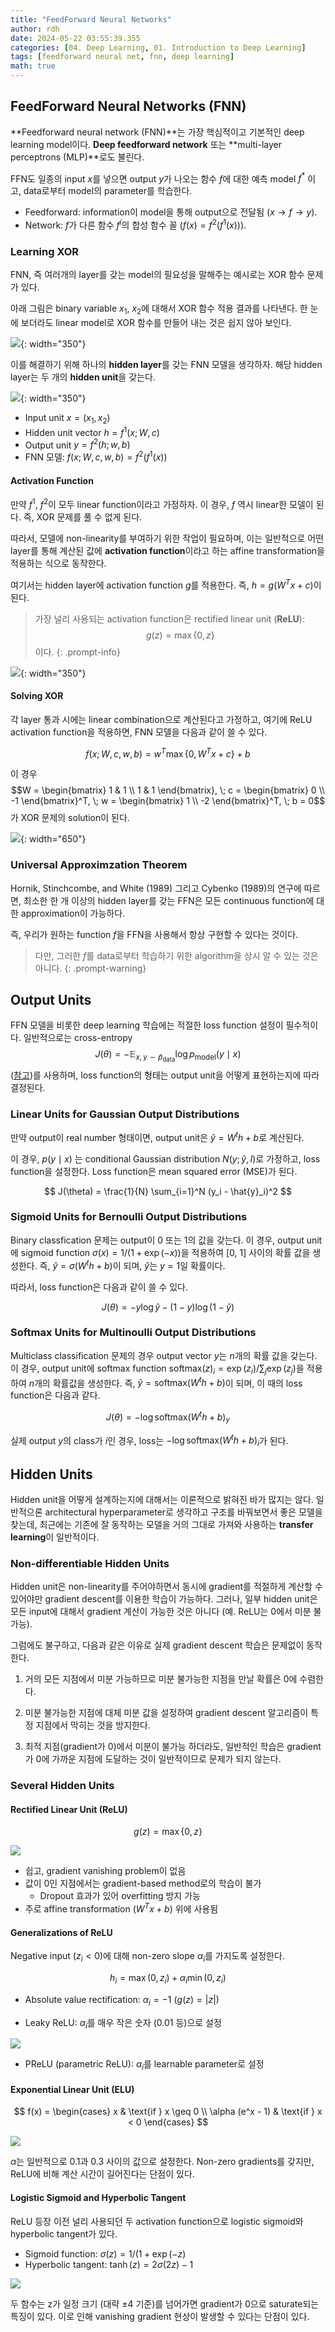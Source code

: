 ```yaml
---
title: "FeedForward Neural Networks"
author: rdh
date: 2024-05-22 03:55:39.355
categories: [04. Deep Learning, 01. Introduction to Deep Learning]
tags: [feedforward neural net, fnn, deep learning]
math: true
---
```


## FeedForward Neural Networks (FNN)
**Feedforward neural network (FNN)**는 가장 핵심적이고 기본적인 deep learning model이다. **Deep feedforward network** 또는 **multi-layer perceptrons (MLP)**로도 불린다.

FFN도 일종의 input $x$를 넣으면 output $y$가 나오는 함수 $f$에 대한 예측 model $f^\ast$ 이고, data로부터 model의 parameter를 학습한다.

* Feedforward: information이 model을 통해 output으로 전달됨 ($x \rightarrow f \rightarrow y$).
* Network: $f$가 다른 함수 $f^i$의 합성 함수 꼴 ($f(x)=f^2(f^1(x))$).

### Learning XOR
FNN, 즉 여러개의 layer를 갖는 model의 필요성을 말해주는 예시로는 XOR 함수 문제가 있다.

아래 그림은 binary variable $x_1$, $x_2$에 대해서 XOR 함수 적용 결과를 나타낸다. 한 눈에 보더라도 linear model로 XOR 함수를 만들어 내는 것은 쉽지 않아 보인다.

![](/assets/img/FeedForward-Neural-Networks-01.png){: width="350"}

이를 해결하기 위해 하나의 **hidden layer**를 갖는 FNN 모델을 생각하자. 해당 hidden layer는 두 개의 **hidden unit**을 갖는다.

![](/assets/img/FeedForward-Neural-Networks-02.png){: width="350"}

* Input unit $x=(x_1,x_2)$
* Hidden unit vector $h=f^1(x;W,c)$
* Output unit $y=f^2(h;w,b)$
* FNN 모델: $f(x;W,c,w,b)=f^2(f^1(x))$

#### Activation Function

만약 $f^1$, $f^2$이 모두 linear function이라고 가정하자. 이 경우, $f$ 역시 linear한 모델이 된다. 즉, XOR 문제를 풀 수 없게 된다.

따라서, 모델에 non-linearity를 부여하기 위한 작업이 필요하며, 이는 일반적으로 어떤 layer를 통해 계산된 값에 **activation function**이라고 하는 affine transformation을 적용하는 식으로 동작한다.

여기서는 hidden layer에 activation function $g$를 적용한다. 즉, $h=g(W^Tx+c)$이 된다.
 
> 가장 널리 사용되는 activation function은 rectified linear unit (**ReLU**): $$g(z)=\max\{0,z\}$$이다.
{: .prompt-info}

![](/assets/img/FeedForward-Neural-Networks-03.png){: width="350"}

#### Solving XOR
각 layer 통과 시에는 linear combination으로 계산된다고 가정하고, 여기에 ReLU activation function을 적용하면, FNN 모델을 다음과 같이 쓸 수 있다.

$$
f(x;W,c,w,b)= w^T \max\{0, W^Tx+c\} + b
$$

이 경우 $$W = \begin{bmatrix} 1 & 1 \\ 1 & 1 \end{bmatrix}, \; c = \begin{bmatrix} 0 \\ -1 \end{bmatrix}^T, \; w = \begin{bmatrix} 1 \\ -2 \end{bmatrix}^T, \; b = 0$$ 가 XOR 문제의 solution이 된다.

![](/assets/img/FeedForward-Neural-Networks-04.png){: width="650"}

### Universal Approximzation Theorem
Hornik, Stinchcombe, and White (1989) 그리고 Cybenko (1989)의 연구에 따르면, 최소한 한 개 이상의 hidden layer를 갖는 FFN은 모든 continuous function에 대한 approximation이 가능하다.

즉, 우리가 원하는 function $f$을 FFN을 사용해서 항상 구현할 수 있다는 것이다.

> 다만, 그러한 $f$를 data로부터 학습하기 위한 algorithm을 상시 알 수 있는 것은 아니다.
{: .prompt-warning}

## Output Units
FFN 모델을 비롯한 deep learning 학습에는 적절한 loss function 설정이 필수적이다. 일반적으로는 cross-entropy $$J(\theta) = -\mathbb{E}_{x,y \sim \hat{p}_{\text{data}}} \log p_{\text{model}}(y\mid x)$$
 ([참고](https://rohdonghyun.github.io/posts/Mathematics-for-Deep-Learning/))를 사용하며, loss function의 형태는 output unit을 어떻게 표현하는지에 따라 결정된다.

### Linear Units for Gaussian Output Distributions
만약 output이 real number 형태이면, output unit은 $\hat{y} = W^th+b$로 계산된다.

이 경우, $p(y\mid x)$ 는 conditional Gaussian distribution $N(y;\hat{y}, I)$로 가정하고, loss function을 설정한다. Loss function은 mean squared error (MSE)가 된다.

$$
J(\theta) = \frac{1}{N} \sum_{i=1}^N (y_i - \hat{y}_i)^2
$$

### Sigmoid Units for Bernoulli Output Distributions
Binary classfication 문제는 output이 0 또는 1의 값을 갖는다. 이 경우, output unit에 sigmoid function $\sigma(x)=1/(1+\exp(-x))$을 적용하여 [0, 1] 사이의 확률 값을 생성한다. 즉, $\hat{y} = \sigma (W^th+b)$이 되며, $\hat{y}$는 $y=1$일 확률이다.

따라서, loss function은 다음과 같이 쓸 수 있다.

$$
J(\theta) = -y \log \hat{y} - (1-y) \log (1-\hat{y})
$$

### Softmax Units for Multinoulli Output Distributions
Multiclass classification 문제의 경우 output vector $y$는 $n$개의 확률 값을 갖는다. 이 경우, output unit에 softmax function $\text{softmax}(z)_i = \exp(z_i)/\sum_j\exp(z_j)$을 적용하여 $n$개의 확률값을 생성한다. 즉, $\hat{y} = \text{softmax} (W^th+b)$이 되며, 이 때의 loss function은 다음과 같다.

$$
J(\theta) = -\log \text{softmax} (W^th+b)_y
$$

실제 output $y$의 class가 $i$인 경우, loss는 $-\log \text{softmax} (W^th+b)_i$가 된다.

## Hidden Units
Hidden unit을 어떻게 설계하는지에 대해서는 이론적으로 밝혀진 바가 많지는 않다. 일반적으론 architectural hyperparameter로 생각하고 구조를 바꿔보면서 좋은 모델을 찾는데, 최근에는 기존에 잘 동작하는 모델을 거의 그대로 가져와 사용하는 **transfer learning**이 일반적이다.

### Non-differentiable Hidden Units
Hidden unit은 non-linearity를 주어야하면서 동시에 gradient를 적절하게 계산할 수 있어야만 gradient descent를 이용한 학습이 가능하다. 그러나, 일부 hidden unit은 모든 input에 대해서 gradient 계산이 가능한 것은 아니다 (예. ReLU는 0에서 미분 불가능).

그럼에도 불구하고, 다음과 같은 이유로 실제 gradient descent 학습은 문제없이 동작한다.

1. 거의 모든 지점에서 미분 가능하므로 미분 불가능한 지점을 만날 확률은 0에 수렴한다.

2. 미분 불가능한 지점에 대체 미분 값을 설정하여 gradient descent 알고리즘이 특정 지점에서 막히는 것을 방지한다.

3. 최적 지점(gradient가 0)에서 미분이 불가능 하더라도, 일반적인 학습은 gradient가 0에 가까운 지점에 도달하는 것이 일반적이므로 문제가 되지 않는다.

### Several Hidden Units
#### Rectified Linear Unit (ReLU)

$$
g(z) = \max \{0,z\}
$$

![](/assets/img/FeedForward-Neural-Networks-05.png)

* 쉽고, gradient vanishing problem이 없음
* 값이 0인 지점에서는 gradient-based method로의 학습이 불가
  * Dropout 효과가 있어 overfitting 방지 가능
* 주로 affine transformation ($W^Tx+b$) 위에 사용됨


#### Generalizations of ReLU

Negative input ($z_i<0$)에 대해 non-zero slope $\alpha_i$를 가지도록 설정한다.

$$
h_i = \max (0,z_i) + \alpha_i \min (0,z_i)
$$

* Absolute value rectification: $\alpha_i=-1$ ($g(z)=\vert z \vert$) 

* Leaky ReLU: $\alpha_i$를 매우 작은 숫자 (0.01 등)으로 설정

![](/assets/img/FeedForward-Neural-Networks-06.png)

* PReLU (parametric ReLU): $\alpha_i$를 learnable parameter로 설정

#### Exponential Linear Unit (ELU)

$$
f(x) =
\begin{cases} 
x & \text{if } x \geq 0 \\ 
\alpha (e^x - 1) & \text{if } x < 0 
\end{cases}
$$

![](/assets/img/FeedForward-Neural-Networks-07.png)

$\alpha$는 일반적으로 0.1과 0.3 사이의 값으로 설정한다. Non-zero gradients를 갖지만, ReLU에 비해 계산 시간이 길어진다는 단점이 있다.

#### Logistic Sigmoid and Hyperbolic Tangent
ReLU 등장 이전 널리 사용되던 두 activation function으로 logistic sigmoid와 hyperbolic tangent가 있다.

* Sigmoid function: $\sigma(z) = 1/(1+\exp(-z)$
* Hyperbolic tangent: $\tanh(z) = 2\sigma(2z)-1$

![](/assets/img/FeedForward-Neural-Networks-08.png)

두 함수는 z가 일정 크기 (대략 ±4 기준)를 넘어가면 gradient가 0으로 saturate되는 특징이 있다. 이로 인해 vanishing gradient 현상이 발생할 수 있다는 단점이 있다.
